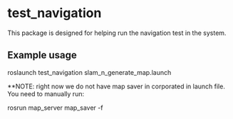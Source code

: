 # test_navigation

This package is designed for helping run the navigation test in the system.

## Example usage

roslaunch test_navigation slam_n_generate_map.launch

**NOTE: right now we do not have map saver in corporated in launch file. You need to manually run:

rosrun map_server map_saver -f <Your desired file name>



    